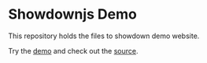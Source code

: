 # Showdownjs Demo

This repository holds the files to showdown demo website.

Try the [demo](https://showdownjs.github.io/demo) and check out the [source](https://github.com/showdownjs/showdown).






